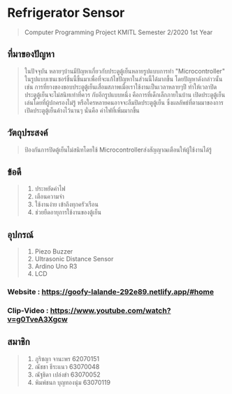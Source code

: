 # Refrigerator Sensor
> Computer Programming Project KMITL Semester 2/2020 1st Year
## ที่มาของปัญหา
> ในปัจจุบัน หลายๆบ้านมีปัญหาเกี่ยวกับประตูตู้เย็นหลายรูปแบบการทำ "Microcontroller" ในรูปแบบเซนเซอร์ชิ้นนี้ขึ้นมาเพื่อที่จะแก้ไขปัญหาในส่วนนี้ได้มากขึ้น โดยปัญหาดังกล่าวนั้น เช่น การที่ยางของขอบประตูตู้เย็นเสื่อมสภาพเมื่อเราใช้งานเป็นเวลาหลายๆปี ทำให้เวลาปิดประตูตู้เย็นจะไม่สนิทเท่าที่ควร กับอีกรูปแบบหนึ่ง คือการที่เด็กเล็กภายในบ้าน เปิดประตูตู้เย็นเล่นโดยที่ผู้ปกครองไม่รู้ หรือใครหลายคนอาจจะลืมปิดประตูตู้เย็น ซึ่งผลลัพธ์ที่ตามมาของการเปิดประตูตู้เย็นค้างไว้นานๆ นั่นคือ ค่าไฟที่เพิ่มมากขึ้น
## วัตถุประสงค์
> ป้องกันการปิดตู้เย็นไม่สนิทโดยใช้ Microcontrollerส่งสัญญาณเตือนให้ผู้ใช้งานได้รู้
## ข้อดี
> 1. ประหยัดค่าไฟ
> 2. เตือนความจำ
> 3. ใช้งานง่าย เข้าถึงทุกครัวเรือน
> 4. ช่วยยืดอายุการใช้งานของตู้เย็น
## อุปกรณ์
> 1. Piezo Buzzer
> 2. Ultrasonic Distance Sensor
> 3. Ardino Uno R3
> 4. LCD
### Website : https://goofy-lalande-292e89.netlify.app/#home
### Clip-Video : https://www.youtube.com/watch?v=g0TveA3Xgcw
## สมาชิก
> 1. ภูริชญา จานะพร 62070151
> 2. ณัชชา ธีระแนว 63070048
> 3. ณัฐธิดา เปล่งขำ 63070052
> 4. พิมพ์ชนก บุญทองนุ่ม 63070119
   
